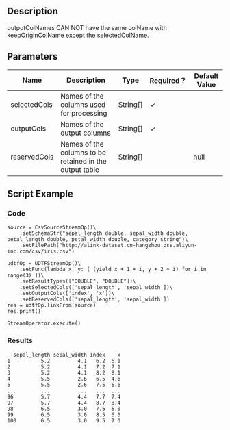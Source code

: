 ## Description

 outputColNames CAN NOT have the same colName with keepOriginColName except the selectedColName.

## Parameters
| Name | Description | Type | Required？ | Default Value |
| --- | --- | --- | --- | --- |
| selectedCols | Names of the columns used for processing | String[] | ✓ |  |
| outputCols | Names of the output columns | String[] | ✓ |  |
| reservedCols | Names of the columns to be retained in the output table | String[] |  | null |


## Script Example

### Code

```
source = CsvSourceStreamOp()\
    .setSchemaStr("sepal_length double, sepal_width double, petal_length double, petal_width double, category string")\
    .setFilePath("http://alink-dataset.cn-hangzhou.oss.aliyun-inc.com/csv/iris.csv")

udtfOp = UDTFStreamOp()\
    .setFunc(lambda x, y: [ (yield x + 1 + i, y + 2 + i) for i in range(3) ])\
    .setResultTypes(["DOUBLE", "DOUBLE"])\
    .setSelectedCols(['sepal_length', 'sepal_width'])\
    .setOutputCols(['index', 'x'])\
    .setReservedCols(['sepal_length', 'sepal_width'])
res = udtfOp.linkFrom(source)
res.print()

StreamOperator.execute()
```


### Results

```
  sepal_length sepal_width index    x
1          5.2         4.1   6.2  6.1
2          5.2         4.1   7.2  7.1
3          5.2         4.1   8.2  8.1
4          5.5         2.6   6.5  4.6
5          5.5         2.6   7.5  5.6
...        ...         ...   ...  ...
96         5.7         4.4   7.7  7.4
97         5.7         4.4   8.7  8.4
98         6.5         3.0   7.5  5.0
99         6.5         3.0   8.5  6.0
100        6.5         3.0   9.5  7.0
```


